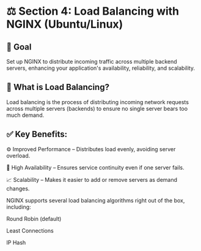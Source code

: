#  ⚖️ Section 4: Load Balancing with NGINX (Ubuntu/Linux)

## 🎯 Goal
Set up NGINX to distribute incoming traffic across multiple backend servers, enhancing your application's availability, reliability, and scalability.

## 🧠 What is Load Balancing?
Load balancing is the process of distributing incoming network requests across multiple servers (backends) to ensure no single server bears too much demand.

## ✅ Key Benefits:

⚙️ Improved Performance – Distributes load evenly, avoiding server overload.

🔄 High Availability – Ensures service continuity even if one server fails.

📈 Scalability – Makes it easier to add or remove servers as demand changes.

NGINX supports several load balancing algorithms right out of the box, including:

Round Robin (default)

Least Connections

IP Hash